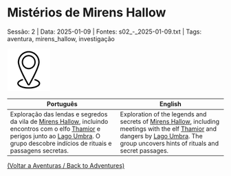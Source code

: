 
# Mistérios de Mirens Hallow

Sessão: 2 | Data: 2025-01-09 | Fontes: s02_-_2025-01-09.txt | Tags: aventura, mirens_hallow, investigação

![Mistérios de Mirens Hallow](../../../assets/location/location_blank.png)

| Português | English |
|-----------|---------|
| Exploração das lendas e segredos da vila de [Mirens Hallow](mirens_hallow.md), incluindo encontros com o elfo [Thamior](thamior.md) e perigos junto ao [Lago Umbra](lago_umbra.md). O grupo descobre indícios de rituais e passagens secretas. | Exploration of the legends and secrets of [Mirens Hallow](mirens_hallow.md), including meetings with the elf [Thamior](thamior.md) and dangers by [Lago Umbra](lago_umbra.md). The group uncovers hints of rituals and secret passages. |

[(Voltar a Aventuras / Back to Adventures)](dm/summary/aventuras.md)  

